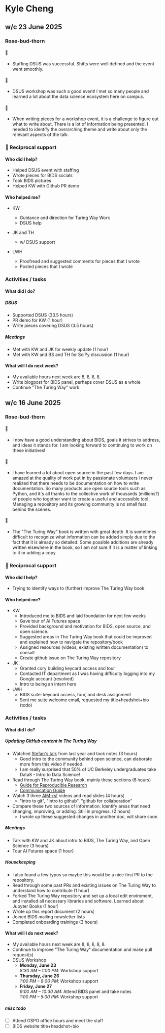 # Kyle Cheng

## w/c 23 June 2025

### Rose-bud-thorn

#### 🌹
* Staffing DSUS was successful. Shifts were well defined and the event went smoothly.

#### 🌱
* DSUS workshop  was such a good event!
  I met so many people and learned a lot about the data science ecosystem here on campus.


#### 🌵
* When writing pieces for a workshop event, it is a challenge to figure out what to write about.
  There is a lot of information being presented.
  I needed to identify the overarching theme and write about only the relevant aspects of the talk.

### 🤝 Reciprocal support

#### Who did I help?
* Helped DSUS event with staffing
* Wrote pieces for BIDS socials
* Took BIDS pictures
* Helped KW with Github PR demo

#### Who helped me?
* KW
  * Guidance and direction for Turing Way Work
  * DSUS help

* JK and TH
  * w/ DSUS support
* LWH
  * Proofread and suggested comments for pieces that I wrote
  * Posted pieces that I wrote

### Activities / tasks

#### What did I do?

##### DSUS
* Supported DSUS (33.5 hours)
* PR demo for KW (1 hour)
* Write pieces covering DSUS (3.5 hours)

##### Meetings
* Met with KW and JK for weekly update (1 hour)
* Met with KW and BS and TH for SciPy discussion (1 hour)

#### What will I do next week?
* My available hours next week are 8, 8, 8, 8.
* Write blogpost for BIDS panel, perhaps cover DSUS as a whole
* Continue "The Turing Way" work

## w/c 16 June 2025

### Rose-bud-thorn

#### 🌹
* I now have a good understanding about BIDS, goals it strives to address, and ideas it stands for.
  I am looking forward to continuing to work on these initiatives!

#### 🌱
* I have learned a lot about open source in the past few days. I am amazed at the quality of work put in by passionate volunteers
  I never realized that there needs to be documentation on how to write documentation.
  So many products use open source tools such as Python, and it's all thanks to the collective work of thousands (millions?) of people who together want to create a useful and accessible tool.
  Managing a repository and its growing community is no small feat behind the scenes.

#### 🌵
* The "The Turing Way" book is written with great depth.
  It is sometimes difficult to recognize what information can be added simply due to the fact that it is already so detailed.
  Some possible additions are already written elsewhere in the book, so I am not sure if it is a matter of linking to it or adding a copy.

### 🤝 Reciprocal support

#### Who did I help?
* Trying to identify ways to (further) improve The Turing Way book

#### Who helped me?
* KW
  * Introduced me to BIDS and laid foundation for next few weeks
  * Gave tour of AI Futures space
  * Provided background and motivation for BIDS, open source, and open science.
  * Suggested areas in The Turing Way book that could be improved and explained how to navigate the repository/book
  * Assigned resources (videos, existing written documentation) to consult
  * Create github issue on The Turing Way repository
* JK
  * Granted cory building keycard access and tour
  * Contacted IT department as I was having difficulty logging into my Google account (resolved)
  * Intro to being an intern here
* LWH
  * BIDS suite: keycard access, tour, and desk assignment
  * Sent me suite welcome email, requested my title+headshot+bio (todo)

### Activities / tasks

#### What did I do?

##### Updating GitHub content in The Turing Way
* Watched [Stefan's talk](https://www.youtube.com/watch?v=cmUtiEv4xm4) from last year and took notes (3 hours)
  * Good intro to the community behind open science, can elaborate more from this video if needed.
  * I am really surprised that 50% of UC Berkeley undergraduates take Data8 - Intro to Data Science!
* Read through The Turing Way book, mainly these sections (6 hours)
  * [Guide for Reproducible Research](https://book.the-turing-way.org/reproducible-research/reproducible-research)
  * [Communication Guide](https://book.the-turing-way.org/communication/comms-overview)
* Watch 3 three [AIM-rsf](https://github.com/aim-rsf/training/tree/main/version-control) videos and read slides (4 hours)
  * "intro to git", "intro to github", "github for collaboration"
* Compare these two sources of information. Identify areas that need changing, improving, or adding. Still in progress. (2 hours)
  * I wrote up these suggested changes in another doc, will share soon.

##### Meetings
* Talk with KW and JK about intro to BIDS, The Turing Way, and Open Science (3 hours)
* Tour AI Futures space (1 hour)

##### Housekeeping
* I also found a few typos so maybe this would be a nice first PR to the repository.
* Read through some past PRs and existing issues on The Turing Way to understand how to contribute (1 hour)
* Forked The Turing Way repository and set up a local edit enviroment, and installed all necessary libraries and software. Learned about Jupyter Books (1 hour)
* Wrote up this report document (2 hours)
* Joined BIDS mailing newsletter lists
* Completed onboarding trainings (3 hours)

#### What will I do next week?
* My available hours next week are 8, 8, 8, 8, 8.
* Continue to improve "The Turing Way" documentation and make pull request(s)
* DSUS Workshop
  * **Monday, June 23**  
    *8:30 AM – 1:00 PM*: Workshop support
  * **Thursday, June 26**  
    *1:00 PM – 6:00 PM*: Workshop support
  * **Friday, June 27**  
    *9:00 AM – 10:30 AM:* Attend BIDS panel and take notes  
    *1:00 PM – 5:00 PM:* Workshop support

##### misc todo
* [ ] Attend OSPO office hours and meet the staff
* [ ] BIDS website title+headshot+bio

